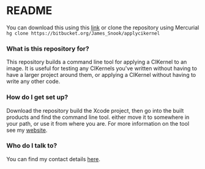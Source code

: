 # README #

You can download this using this [link](https://bitbucket.org/James_Snook/applycikernel/get/8381bfb51a54.zip) or clone the repository using Mercurial `hg clone https://bitbucket.org/James_Snook/applycikernel`

### What is this repository for? ###

This repository builds a command line tool for applying a CIKernel to an image. It is useful for testing any CIKernels you've written without having to have a larger project around them, or applying a CIKernel without having to write any other code.

### How do I get set up? ###

Download the repository build the Xcode project, then go into the built products and find the command line tool. either move it to somewhere in your path, or use it from where you are. For more information on the tool see my [website](http://www.twistedape.me.uk/blog/2013/08/15/tool-to-apply-cikernel/).

### Who do I talk to? ###

You can find my contact details [here](http://www.twistedape.me.uk/blog/contact).